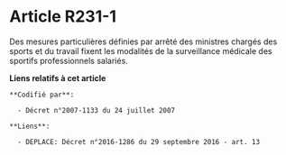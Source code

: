 # Article R231-1

Des mesures particulières définies par arrêté des ministres chargés des sports et du travail fixent les modalités de la
surveillance médicale des sportifs professionnels salariés.

**Liens relatifs à cet article**

	**Codifié par**:

	  - Décret n°2007-1133 du 24 juillet 2007

	**Liens**:

	  - DEPLACE: Décret n°2016-1286 du 29 septembre 2016 - art. 13
